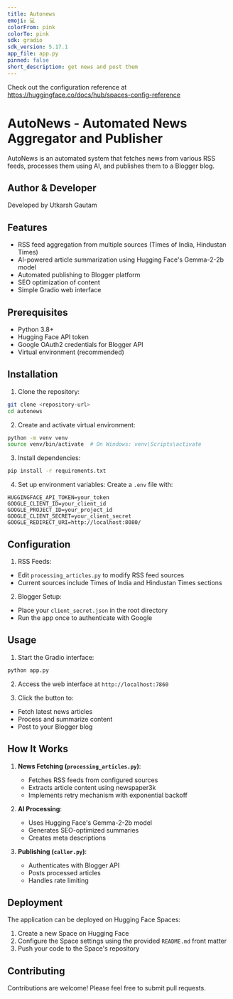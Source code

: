 ```yaml
---
title: Autonews
emoji: 💻
colorFrom: pink
colorTo: pink
sdk: gradio
sdk_version: 5.17.1
app_file: app.py
pinned: false
short_description: get news and post them
---
```


Check out the configuration reference at https://huggingface.co/docs/hub/spaces-config-reference

# AutoNews - Automated News Aggregator and Publisher

AutoNews is an automated system that fetches news from various RSS feeds, processes them using AI, and publishes them to a Blogger blog.

## Author & Developer
Developed by Utkarsh Gautam

## Features

- RSS feed aggregation from multiple sources (Times of India, Hindustan Times)
- AI-powered article summarization using Hugging Face's Gemma-2-2b model
- Automated publishing to Blogger platform
- SEO optimization of content
- Simple Gradio web interface

## Prerequisites

- Python 3.8+
- Hugging Face API token
- Google OAuth2 credentials for Blogger API
- Virtual environment (recommended)

## Installation

1. Clone the repository:
```bash
git clone <repository-url>
cd autonews
```

2. Create and activate virtual environment:
```bash
python -m venv venv
source venv/bin/activate  # On Windows: venv\Scripts\activate
```

3. Install dependencies:
```bash
pip install -r requirements.txt
```

4. Set up environment variables:
Create a `.env` file with:
```
HUGGINGFACE_API_TOKEN=your_token
GOOGLE_CLIENT_ID=your_client_id
GOOGLE_PROJECT_ID=your_project_id
GOOGLE_CLIENT_SECRET=your_client_secret
GOOGLE_REDIRECT_URI=http://localhost:8080/
```

## Configuration

1. RSS Feeds:
- Edit `processing_articles.py` to modify RSS feed sources
- Current sources include Times of India and Hindustan Times sections

2. Blogger Setup:
- Place your `client_secret.json` in the root directory
- Run the app once to authenticate with Google

## Usage

1. Start the Gradio interface:
```bash
python app.py
```

2. Access the web interface at `http://localhost:7860`

3. Click the button to:
- Fetch latest news articles
- Process and summarize content
- Post to your Blogger blog

## How It Works

1. **News Fetching (`processing_articles.py`)**:
   - Fetches RSS feeds from configured sources
   - Extracts article content using newspaper3k
   - Implements retry mechanism with exponential backoff

2. **AI Processing**:
   - Uses Hugging Face's Gemma-2-2b model
   - Generates SEO-optimized summaries
   - Creates meta descriptions

3. **Publishing (`caller.py`)**:
   - Authenticates with Blogger API
   - Posts processed articles
   - Handles rate limiting

## Deployment

The application can be deployed on Hugging Face Spaces:

1. Create a new Space on Hugging Face
2. Configure the Space settings using the provided `README.md` front matter
3. Push your code to the Space's repository

## Contributing

Contributions are welcome! Please feel free to submit pull requests.


